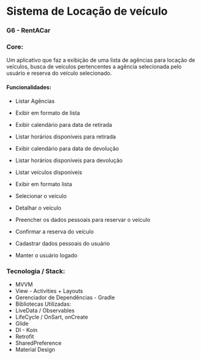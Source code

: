 # Sistema de Locação de veículo

### G6 - RentACar

### Core:

Um aplicativo que faz a exibição de uma lista de agências para locação de veículos, busca de veículos pertencentes a agência selecionada pelo usuário e reserva do veículo selecionado. 


#### Funcionalidades:
 
- Listar Agências
 
- Exibir em formato de lista
 
- Exibir calendário para data de retirada
 
- Listar horários disponíveis para retirada

- Exibir calendário para data de devolução
 
- Listar horários disponíveis para devolução
 
- Listar veículos disponíveis 
 
- Exibir em formato lista
 
- Selecionar o veículo

- Detalhar o veículo
 
- Preencher os dados pessoais para reservar o veículo

- Confirmar a reserva do veículo

- Cadastrar dados pessoais do usuário

- Manter o usuário logado 


### Tecnologia / Stack:

- MVVM
- View - Activities + Layouts
- Gerenciador de Dependências - Gradle
- Bibliotecas Utilizadas:
- LiveData / Observables
- LifeCycle / OnSart, onCreate
- Glide
- DI - Koin
- Retrofit
- SharedPreference
- Material Design
